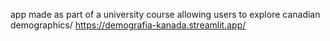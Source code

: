 app made as part of a university course allowing users to explore canadian demographics/
https://demografia-kanada.streamlit.app/ 
